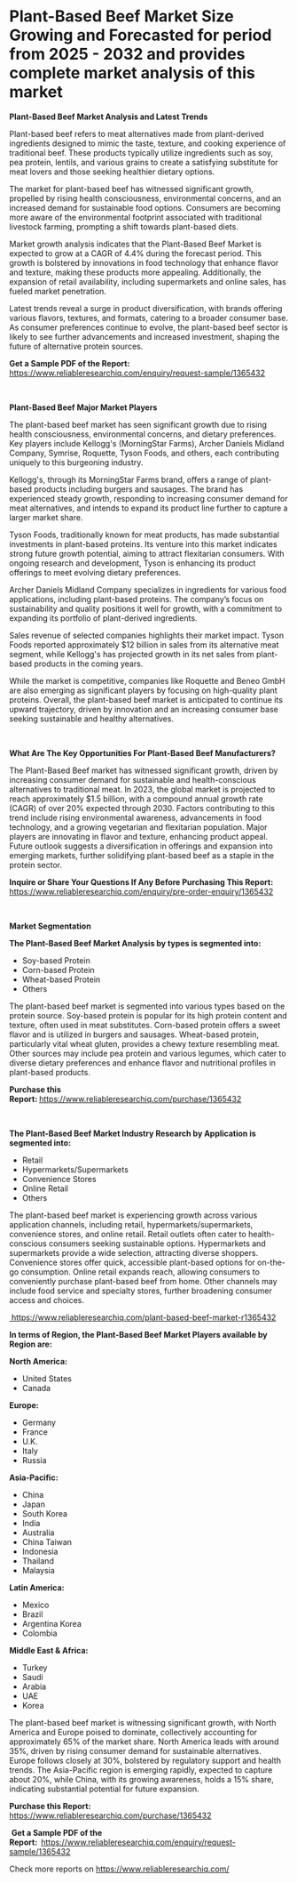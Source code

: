 <p><h1>Plant-Based Beef Market Size Growing and Forecasted for period from 2025 - 2032 and provides complete market analysis of this market</h1></p><p><strong>Plant-Based Beef Market Analysis and Latest Trends</strong></p>
<p><p>Plant-based beef refers to meat alternatives made from plant-derived ingredients designed to mimic the taste, texture, and cooking experience of traditional beef. These products typically utilize ingredients such as soy, pea protein, lentils, and various grains to create a satisfying substitute for meat lovers and those seeking healthier dietary options.</p><p>The market for plant-based beef has witnessed significant growth, propelled by rising health consciousness, environmental concerns, and an increased demand for sustainable food options. Consumers are becoming more aware of the environmental footprint associated with traditional livestock farming, prompting a shift towards plant-based diets.</p><p>Market growth analysis indicates that the Plant-Based Beef Market is expected to grow at a CAGR of 4.4% during the forecast period. This growth is bolstered by innovations in food technology that enhance flavor and texture, making these products more appealing. Additionally, the expansion of retail availability, including supermarkets and online sales, has fueled market penetration. </p><p>Latest trends reveal a surge in product diversification, with brands offering various flavors, textures, and formats, catering to a broader consumer base. As consumer preferences continue to evolve, the plant-based beef sector is likely to see further advancements and increased investment, shaping the future of alternative protein sources.</p></p>
<p><strong>Get a Sample PDF of the Report:&nbsp;</strong> <a href="https://www.reliableresearchiq.com/enquiry/request-sample/1365432?utm_campaign=3347&utm_medium=2&utm_source=Github&utm_content=ia&utm_term=22032025&utm_id=plant-based-beef">https://www.reliableresearchiq.com/enquiry/request-sample/1365432</a></p>
<p>&nbsp;</p>
<p><strong>Plant-Based Beef Major Market Players</strong></p>
<p><p>The plant-based beef market has seen significant growth due to rising health consciousness, environmental concerns, and dietary preferences. Key players include Kellogg's (MorningStar Farms), Archer Daniels Midland Company, Symrise, Roquette, Tyson Foods, and others, each contributing uniquely to this burgeoning industry.</p><p>Kellogg's, through its MorningStar Farms brand, offers a range of plant-based products including burgers and sausages. The brand has experienced steady growth, responding to increasing consumer demand for meat alternatives, and intends to expand its product line further to capture a larger market share.</p><p>Tyson Foods, traditionally known for meat products, has made substantial investments in plant-based proteins. Its venture into this market indicates strong future growth potential, aiming to attract flexitarian consumers. With ongoing research and development, Tyson is enhancing its product offerings to meet evolving dietary preferences.</p><p>Archer Daniels Midland Company specializes in ingredients for various food applications, including plant-based proteins. The company’s focus on sustainability and quality positions it well for growth, with a commitment to expanding its portfolio of plant-derived ingredients.</p><p>Sales revenue of selected companies highlights their market impact. Tyson Foods reported approximately $12 billion in sales from its alternative meat segment, while Kellogg's has projected growth in its net sales from plant-based products in the coming years.</p><p>While the market is competitive, companies like Roquette and Beneo GmbH are also emerging as significant players by focusing on high-quality plant proteins. Overall, the plant-based beef market is anticipated to continue its upward trajectory, driven by innovation and an increasing consumer base seeking sustainable and healthy alternatives.</p></p>
<p>&nbsp;</p>
<p><strong>What Are The Key Opportunities For Plant-Based Beef Manufacturers?</strong></p>
<p><p>The Plant-Based Beef market has witnessed significant growth, driven by increasing consumer demand for sustainable and health-conscious alternatives to traditional meat. In 2023, the global market is projected to reach approximately $1.5 billion, with a compound annual growth rate (CAGR) of over 20% expected through 2030. Factors contributing to this trend include rising environmental awareness, advancements in food technology, and a growing vegetarian and flexitarian population. Major players are innovating in flavor and texture, enhancing product appeal. Future outlook suggests a diversification in offerings and expansion into emerging markets, further solidifying plant-based beef as a staple in the protein sector.</p></p>
<p><strong>Inquire or Share Your Questions If Any Before Purchasing This Report:</strong> <a href="https://www.reliableresearchiq.com/enquiry/pre-order-enquiry/1365432?utm_campaign=3347&utm_medium=2&utm_source=Github&utm_content=ia&utm_term=22032025&utm_id=plant-based-beef">https://www.reliableresearchiq.com/enquiry/pre-order-enquiry/1365432</a></p>
<p>&nbsp;</p>
<p><strong>Market Segmentation</strong></p>
<p><strong>The Plant-Based Beef Market Analysis by types is segmented into:</strong></p>
<p><ul><li>Soy-based Protein</li><li>Corn-based Protein</li><li>Wheat-based Protein</li><li>Others</li></ul></p>
<p><p>The plant-based beef market is segmented into various types based on the protein source. Soy-based protein is popular for its high protein content and texture, often used in meat substitutes. Corn-based protein offers a sweet flavor and is utilized in burgers and sausages. Wheat-based protein, particularly vital wheat gluten, provides a chewy texture resembling meat. Other sources may include pea protein and various legumes, which cater to diverse dietary preferences and enhance flavor and nutritional profiles in plant-based products.</p></p>
<p><strong>Purchase this Report:&nbsp;</strong><a href="https://www.reliableresearchiq.com/purchase/1365432?utm_campaign=3347&utm_medium=2&utm_source=Github&utm_content=ia&utm_term=22032025&utm_id=plant-based-beef">https://www.reliableresearchiq.com/purchase/1365432</a></p>
<p>&nbsp;</p>
<p><strong>The Plant-Based Beef Market Industry Research by Application is segmented into:</strong></p>
<p><ul><li>Retail</li><li>Hypermarkets/Supermarkets</li><li>Convenience Stores</li><li>Online Retail</li><li>Others</li></ul></p>
<p><p>The plant-based beef market is experiencing growth across various application channels, including retail, hypermarkets/supermarkets, convenience stores, and online retail. Retail outlets often cater to health-conscious consumers seeking sustainable options. Hypermarkets and supermarkets provide a wide selection, attracting diverse shoppers. Convenience stores offer quick, accessible plant-based options for on-the-go consumption. Online retail expands reach, allowing consumers to conveniently purchase plant-based beef from home. Other channels may include food service and specialty stores, further broadening consumer access and choices.</p></p>
<p><a href="https://www.reliableresearchiq.com/plant-based-beef-market-r1365432?utm_campaign=3347&utm_medium=2&utm_source=Github&utm_content=ia&utm_term=22032025&utm_id=plant-based-beef">&nbsp;https://www.reliableresearchiq.com/plant-based-beef-market-r1365432</a></p>
<p><strong>In terms of Region, the Plant-Based Beef Market Players available by Region are:</strong></p>
<p>
    <p> <strong> North America: </strong>
        <ul>
            <li>United States</li>
            <li>Canada</li>
        </ul>
        </p> 
    <p> <strong> Europe: </strong>
        <ul>
            <li>Germany</li>
            <li>France</li>
            <li>U.K.</li>
            <li>Italy</li>
            <li>Russia</li>
        </ul>
        </p> 
    <p> <strong> Asia-Pacific: </strong>
        <ul>
            <li>China</li>
            <li>Japan</li>
            <li>South Korea</li>
            <li>India</li>
            <li>Australia</li>
            <li>China Taiwan</li>
            <li>Indonesia</li>
            <li>Thailand</li>
            <li>Malaysia</li>
        </ul>
        </p> 
    <p> <strong> Latin America: </strong>
        <ul>
            <li>Mexico</li>
            <li>Brazil</li>
            <li>Argentina Korea</li>
            <li>Colombia</li>
        </ul>
        </p> 
    <p> <strong> Middle East & Africa: </strong>
        <ul>
            <li>Turkey</li>
            <li>Saudi</li>
            <li>Arabia</li>
            <li>UAE</li>
            <li>Korea</li>
        </ul>
    </p>
    </p>
<p><p>The plant-based beef market is witnessing significant growth, with North America and Europe poised to dominate, collectively accounting for approximately 65% of the market share. North America leads with around 35%, driven by rising consumer demand for sustainable alternatives. Europe follows closely at 30%, bolstered by regulatory support and health trends. The Asia-Pacific region is emerging rapidly, expected to capture about 20%, while China, with its growing awareness, holds a 15% share, indicating substantial potential for future expansion.</p></p>
<p><strong>Purchase this Report: </strong><a href="https://www.reliableresearchiq.com/purchase/1365432?utm_campaign=3347&utm_medium=2&utm_source=Github&utm_content=ia&utm_term=22032025&utm_id=plant-based-beef">https://www.reliableresearchiq.com/purchase/1365432</a></p>
<p>&nbsp;<strong>Get a Sample PDF of the Report:&nbsp;&nbsp;</strong><a href="https://www.reliableresearchiq.com/enquiry/request-sample/1365432?utm_campaign=3347&utm_medium=2&utm_source=Github&utm_content=ia&utm_term=22032025&utm_id=plant-based-beef">https://www.reliableresearchiq.com/enquiry/request-sample/1365432</a></p>
<p><strong></strong></p>
<p>Check more reports on <a href="https://www.reliableresearchiq.com/?utm_campaign=3347&utm_medium=2&utm_source=Github&utm_content=ia&utm_term=22032025&utm_id=plant-based-beef">https://www.reliableresearchiq.com/</a></p>